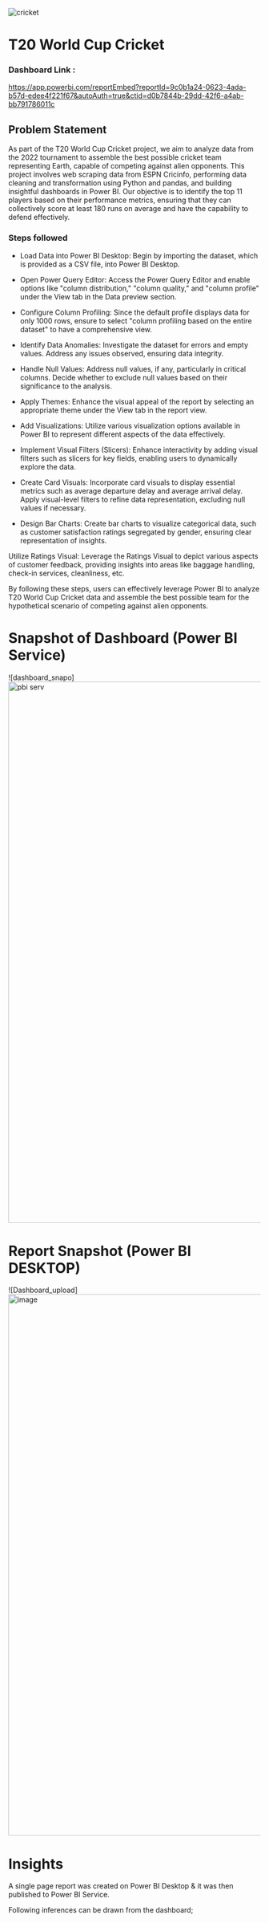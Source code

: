 ![cricket](https://github.com/sonuf123/Power-BI-Project/assets/24766030/821d1e25-1188-44a1-b0a4-cf243ea2a777)
# T20 World Cup Cricket

### Dashboard Link : 
https://app.powerbi.com/reportEmbed?reportId=9c0b1a24-0623-4ada-b57d-edee4f221f67&autoAuth=true&ctid=d0b7844b-29dd-42f6-a4ab-bb791786011c

## Problem Statement

As part of the T20 World Cup Cricket project, we aim to analyze data from the 2022 tournament to assemble the best possible cricket team representing Earth, capable of competing against alien opponents. This project involves web scraping data from ESPN Cricinfo, performing data cleaning and transformation using Python and pandas, and building insightful dashboards in Power BI. Our objective is to identify the top 11 players based on their performance metrics, ensuring that they can collectively score at least 180 runs on average and have the capability to defend effectively.

### Steps followed 

- Load Data into Power BI Desktop: Begin by importing the dataset, which is provided as a CSV file, into Power BI Desktop.

- Open Power Query Editor: Access the Power Query Editor and enable options like "column distribution," "column quality," and "column profile" under the View tab in the Data preview section.

- Configure Column Profiling: Since the default profile displays data for only 1000 rows, ensure to select "column profiling based on the entire dataset" to have a comprehensive view.

- Identify Data Anomalies: Investigate the dataset for errors and empty values. Address any issues observed, ensuring data integrity.

- Handle Null Values: Address null values, if any, particularly in critical columns. Decide whether to exclude null values based on their significance to the analysis.

- Apply Themes: Enhance the visual appeal of the report by selecting an appropriate theme under the View tab in the report view.

- Add Visualizations: Utilize various visualization options available in Power BI to represent different aspects of the data effectively.

- Implement Visual Filters (Slicers): Enhance interactivity by adding visual filters such as slicers for key fields, enabling users to dynamically explore the data.

- Create Card Visuals: Incorporate card visuals to display essential metrics such as average departure delay and average arrival delay. Apply visual-level filters to refine data representation, excluding null values if necessary.

- Design Bar Charts: Create bar charts to visualize categorical data, such as customer satisfaction ratings segregated by gender, ensuring clear representation of insights.

Utilize Ratings Visual: Leverage the Ratings Visual to depict various aspects of customer feedback, providing insights into areas like baggage handling, check-in services, cleanliness, etc.

By following these steps, users can effectively leverage Power BI to analyze T20 World Cup Cricket data and assemble the best possible team for the hypothetical scenario of competing against alien opponents.
 


# Snapshot of Dashboard (Power BI Service)

![dashboard_snapo]<img width="1079" alt="pbi serv" src="https://github.com/sonuf123/Power-BI-Project/assets/24766030/c1a70deb-1ee8-4d8f-afea-8f1787eaeac4">




 # Report Snapshot (Power BI DESKTOP)

 
![Dashboard_upload]<img width="1079" alt="image" src="https://github.com/sonuf123/Power-BI-Project/assets/24766030/114c133c-f2fe-4c3d-9f91-81cf604f01cb">


# Insights

A single page report was created on Power BI Desktop & it was then published to Power BI Service.

Following inferences can be drawn from the dashboard;


